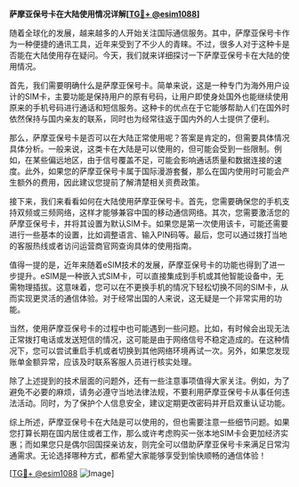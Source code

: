 **萨摩亚保号卡在大陆使用情况详解[[TG💪+ @esim1088](https://t.me/s/esim1088)]**

随着全球化的发展，越来越多的人开始关注国际通信服务。其中，萨摩亚保号卡作为一种便捷的通讯工具，近年来受到了不少人的青睐。不过，很多人对于这种卡是否能在大陆使用存在疑问。今天，我们就来详细探讨一下萨摩亚保号卡在大陆的使用情况。

首先，我们需要明确什么是萨摩亚保号卡。简单来说，这是一种专门为海外用户设计的SIM卡，主要功能是保持用户的原有号码，让用户即使身处国外也能继续使用原来的手机号码进行通话和短信服务。这种卡的优点在于它能够帮助人们在国外时依然保持与国内亲友的联系，同时也为经常往返于国内外的人士提供了便利。

那么，萨摩亚保号卡是否可以在大陆正常使用呢？答案是肯定的，但需要具体情况具体分析。一般来说，这类卡在大陆是可以使用的，但可能会受到一些限制。例如，在某些偏远地区，由于信号覆盖不足，可能会影响通话质量和数据连接的速度。此外，如果您的萨摩亚保号卡属于国际漫游套餐，那么在国内使用时可能会产生额外的费用，因此建议您提前了解清楚相关资费政策。

接下来，我们来看看如何在大陆使用萨摩亚保号卡。首先，您需要确保您的手机支持双频或三频网络，这样才能够兼容中国的移动通信网络。其次，您需要激活您的萨摩亚保号卡，并将其设置为默认SIM卡。如果您是第一次使用该卡，可能还需要进行一些基本的设置，比如调整语言、输入PIN码等。最后，您可以通过拨打当地的客服热线或者访问运营商官网查询具体的使用指南。

值得一提的是，近年来随着eSIM技术的发展，萨摩亚保号卡的功能也得到了进一步提升。eSIM是一种嵌入式SIM卡，可以直接集成到手机或其他智能设备中，无需物理插拔。这意味着，您可以在不更换手机的情况下轻松切换不同的SIM卡，从而实现更灵活的通信体验。对于经常出国的人来说，这无疑是一个非常实用的功能。

当然，使用萨摩亚保号卡的过程中也可能遇到一些问题。比如，有时候会出现无法正常拨打电话或发送短信的情况，这可能是由于网络信号不稳定造成的。在这种情况下，您可以尝试重启手机或者切换到其他网络环境再试一次。另外，如果您发现账单金额异常，应该及时联系客服人员进行核实处理。

除了上述提到的技术层面的问题外，还有一些注意事项值得大家关注。例如，为了避免不必要的麻烦，请务必遵守当地法律法规，不要利用萨摩亚保号卡从事任何违法活动。同时，为了保护个人信息安全，建议定期更改密码并开启双重认证功能。

综上所述，萨摩亚保号卡在大陆是可以使用的，但也需要注意一些细节问题。如果您打算长期在国内居住或者工作，那么或许考虑购买一张本地SIM卡会更加经济实惠；而如果您只是偶尔回国探亲访友，则完全可以借助萨摩亚保号卡来满足日常沟通需求。无论选择哪种方式，都希望大家能够享受到愉快顺畅的通信体验！

[[TG💪+ @esim1088](https://t.me/s/esim1088) ![Image](https://i.postimg.cc/4NQfJmqS/Snipaste-2025-05-13-00-14-12.png)]